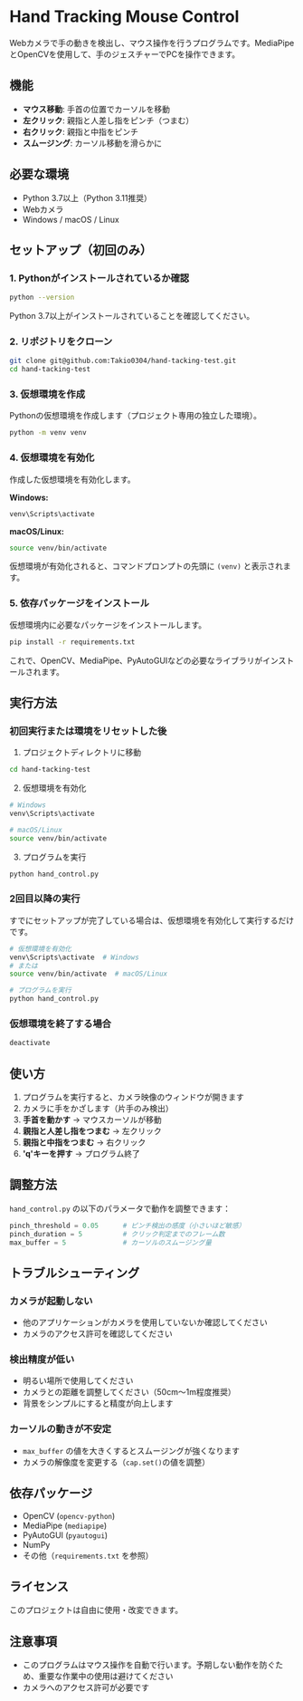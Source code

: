 # Hand Tracking Mouse Control

Webカメラで手の動きを検出し、マウス操作を行うプログラムです。MediaPipeとOpenCVを使用して、手のジェスチャーでPCを操作できます。

## 機能

- **マウス移動**: 手首の位置でカーソルを移動
- **左クリック**: 親指と人差し指をピンチ（つまむ）
- **右クリック**: 親指と中指をピンチ
- **スムージング**: カーソル移動を滑らかに

## 必要な環境

- Python 3.7以上（Python 3.11推奨）
- Webカメラ
- Windows / macOS / Linux

## セットアップ（初回のみ）

### 1. Pythonがインストールされているか確認

```bash
python --version
```

Python 3.7以上がインストールされていることを確認してください。

### 2. リポジトリをクローン

```bash
git clone git@github.com:Takio0304/hand-tacking-test.git
cd hand-tacking-test
```

### 3. 仮想環境を作成

Pythonの仮想環境を作成します（プロジェクト専用の独立した環境）。

```bash
python -m venv venv
```

### 4. 仮想環境を有効化

作成した仮想環境を有効化します。

**Windows:**
```bash
venv\Scripts\activate
```

**macOS/Linux:**
```bash
source venv/bin/activate
```

仮想環境が有効化されると、コマンドプロンプトの先頭に `(venv)` と表示されます。

### 5. 依存パッケージをインストール

仮想環境内に必要なパッケージをインストールします。

```bash
pip install -r requirements.txt
```

これで、OpenCV、MediaPipe、PyAutoGUIなどの必要なライブラリがインストールされます。

## 実行方法

### 初回実行または環境をリセットした後

1. プロジェクトディレクトリに移動
```bash
cd hand-tacking-test
```

2. 仮想環境を有効化
```bash
# Windows
venv\Scripts\activate

# macOS/Linux
source venv/bin/activate
```

3. プログラムを実行
```bash
python hand_control.py
```

### 2回目以降の実行

すでにセットアップが完了している場合は、仮想環境を有効化して実行するだけです。

```bash
# 仮想環境を有効化
venv\Scripts\activate  # Windows
# または
source venv/bin/activate  # macOS/Linux

# プログラムを実行
python hand_control.py
```

### 仮想環境を終了する場合

```bash
deactivate
```

## 使い方

1. プログラムを実行すると、カメラ映像のウィンドウが開きます
2. カメラに手をかざします（片手のみ検出）
3. **手首を動かす** → マウスカーソルが移動
4. **親指と人差し指をつまむ** → 左クリック
5. **親指と中指をつまむ** → 右クリック
6. **'q'キーを押す** → プログラム終了

## 調整方法

`hand_control.py` の以下のパラメータで動作を調整できます：

```python
pinch_threshold = 0.05      # ピンチ検出の感度（小さいほど敏感）
pinch_duration = 5          # クリック判定までのフレーム数
max_buffer = 5              # カーソルのスムージング量
```

## トラブルシューティング

### カメラが起動しない
- 他のアプリケーションがカメラを使用していないか確認してください
- カメラのアクセス許可を確認してください

### 検出精度が低い
- 明るい場所で使用してください
- カメラとの距離を調整してください（50cm〜1m程度推奨）
- 背景をシンプルにすると精度が向上します

### カーソルの動きが不安定
- `max_buffer` の値を大きくするとスムージングが強くなります
- カメラの解像度を変更する（`cap.set()`の値を調整）

## 依存パッケージ

- OpenCV (`opencv-python`)
- MediaPipe (`mediapipe`)
- PyAutoGUI (`pyautogui`)
- NumPy
- その他（`requirements.txt` を参照）

## ライセンス

このプロジェクトは自由に使用・改変できます。

## 注意事項

- このプログラムはマウス操作を自動で行います。予期しない動作を防ぐため、重要な作業中の使用は避けてください
- カメラへのアクセス許可が必要です
